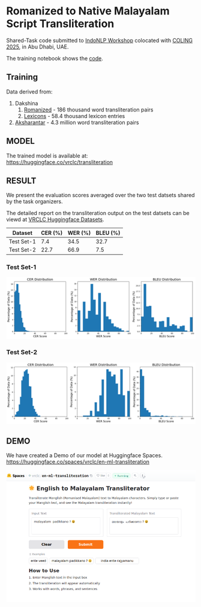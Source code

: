 # Romanized to Native Malayalam Script Transliteration

Shared-Task code submitted to [IndoNLP Workshop](https://indonlp-workshop.github.io/IndoNLP-Workshop/) colocated with [COLING 2025](https://coling2025.org/), in Abu Dhabi, UAE.

The training notebook shows the [code](./transliteration-training.ipynb).

## Training

Data derived from:

1. Dakshina
    1. [Romanized](https://huggingface.co/datasets/vrclc/Dakshina-romanized-ml) - 186 thousand  word transliteration pairs
    2. [Lexicons](https://huggingface.co/datasets/vrclc/dakshina-lexicons-ml) - 58.4 thousand lexicon entries
2. [Aksharantar](https://huggingface.co/datasets/vrclc/Aksharantar-ml) - 4.3 million word transliteration pairs

## MODEL

The trained model is available at: https://huggingface.co/vrclc/transliteration 


## RESULT

We present the evaluation scores averaged over the two test datsets shared by the task organizers.

The detailed report on the transliteration output on the test datsets can be viewd at [VRCLC Huggingface Datasets](https://huggingface.co/datasets/vrclc/IndoNLP-Transliteration-ml).


| **Dataset**   | **CER (%)** | **WER (%)** | **BLEU (%)** |
|---------------|-------------|-------------|--------------|
| Test Set-1    | 7.4         | 34.5        | 32.7         |
| Test Set-2    | 22.7        | 66.9        | 7.5          |

### Test Set-1


![Distribition of Evaluation Scores on Test Set-1](test-1.png "Distribition of Evaluation Scores on Test Set-1")

### Test Set-2


![Distribition of Evaluation Scores on Test Set-2](test-2.png "Distribition of Evaluation Scores on Test Set-2")

## DEMO

We have created a Demo of our model at Huggingface Spaces. https://huggingface.co/spaces/vrclc/en-ml-transliteration 


![Demo of VRCLC Transliteration Model](Demo.png "Demo of VRCLC Transliteration Model")

